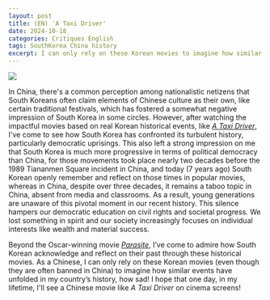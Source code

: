 ```yaml
---
layout: post
title: (EN) 'A Taxi Driver'
date: 2024-10-18
categories: Critiques English
tags: SouthKorea China history
excerpt: I can only rely on these Korean movies to imagine how similar events have unfolded in my country’s history, how sad!
---
```

![](https://m.media-amazon.com/images/M/MV5BNTczN2QxM2MtMjBkYi00ZDk4LWI3MGYtMzcyYTAxM2JmMzJiXkEyXkFqcGc@._V1_.jpg)

In China, there's a common perception among nationalistic netizens that South Koreans often claim elements of Chinese culture as their own, like certain traditional festivals, which has fostered a somewhat negative impression of South Korea in some circles. However, after watching the impactful movies based on real Korean historical events, like [*A Taxi Driver*](https://www.imdb.com/title/tt6878038/), I've come to see how South Korea has confronted its turbulent history, particularly democratic uprisings. This also left a strong impression on me that South Korea is much more progressive in terms of political democracy than China, for those movements took place nearly two decades before the 1989 Tiananmen Square incident in China, and today (7 years ago) South Korean openly remember and reflect on those times in popular movies, whereas in China, despite over three decades, it remains a taboo topic in China, absent from media and classrooms. As a result, young generations are unaware of this pivotal moment in our recent history. This silence hampers our democratic education on civil rights and societal progress. We lost something in spirit and our society increasingly focuses on individual interests like wealth and material success.

Beyond the Oscar-winning movie [*Parasite*](https://www.imdb.com/title/tt6751668/), I’ve come to admire how South Korean acknowledge and reflect on their past through these historical movies. As a Chinese, I can only rely on these Korean movies (even though they are often banned in China) to imagine how similar events have unfolded in my country’s history, how sad! I hope that one day, in my lifetime, I'll see a Chinese movie like *A Taxi Driver* on cinema screens!